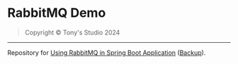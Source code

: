 # RabbitMQ Demo

> Copyright &copy; Tony's Studio 2024

---

Repository for [Using RabbitMQ in Spring Boot Application](https://www.tonys-studio.top/posts/Using-RabbitMQ-in-Spring-Boot-Application/) ([Backup](https://lord-turmoil.github.io/posts/Using-RabbitMQ-in-Spring-Boot-Application/)).

